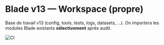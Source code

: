 # Blade v13 — Workspace (propre)

Base de travail v13 (config, tools, tests, logs, datasets, …).
On importera les modules Blade existants **sélectivement** après audit.

![CI](https://github.com/aresnake/blade/actions/workflows/ci.yml/badge.svg)


